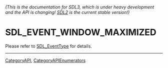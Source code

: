###### (This is the documentation for SDL3, which is under heavy development and the API is changing! [SDL2](https://wiki.libsdl.org/SDL2/) is the current stable version!)
# SDL_EVENT_WINDOW_MAXIMIZED

Please refer to [SDL_EventType](SDL_EventType) for details.

----
[CategoryAPI](CategoryAPI), [CategoryAPIEnumerators](CategoryAPIEnumerators)

